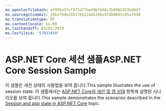 ```yaml
---
ms.openlocfilehash: ef995a3fcf972d7fbe49bfb08c2b8962453b80d7
ms.sourcegitcommit: 24b1f6decbb17bb22a45166e5fdb0845c65af498
ms.translationtype: MT
ms.contentlocale: ko-KR
ms.lasthandoff: 03/01/2019
ms.locfileid: "57033450"
---
```

# <a name="aspnet-core-session-sample"></a><span data-ttu-id="47ba4-101">ASP.NET Core 세션 샘플</span><span class="sxs-lookup"><span data-stu-id="47ba4-101">ASP.NET Core Session Sample</span></span>

<span data-ttu-id="47ba4-102">이 샘플은 세션 상태의 사용법을 보여 줍니다.</span><span class="sxs-lookup"><span data-stu-id="47ba4-102">This sample illustrates the use of session state.</span></span> <span data-ttu-id="47ba4-103">이 샘플에서는 [ASP.NET Core의 세션 및 앱 상태](https://docs.microsoft.com/aspnet/core/fundamentals/app-state) 항목에 설명된 시나리오를 보여 줍니다.</span><span class="sxs-lookup"><span data-stu-id="47ba4-103">This sample demonstrates the scenarios described in the [Session and app state in ASP.NET Core](https://docs.microsoft.com/aspnet/core/fundamentals/app-state) topic.</span></span>
